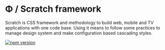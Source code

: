 # Φ / Scratch framework
Scratch is CSS framework and methodology to build web, mobile and TV applications with one code base. Using it means to follow some practices to manage design system and make configuration based cascading styles.

[![npm version](https://badge.fury.io/js/%40rackai%2Fscratch.svg)](https://badge.fury.io/js/%40rackai%2Fscratch)

<!-- ### TODO:
- [ ] Generate CSS variables
- [ ] Accessibility (WCAG) automated tests -->
